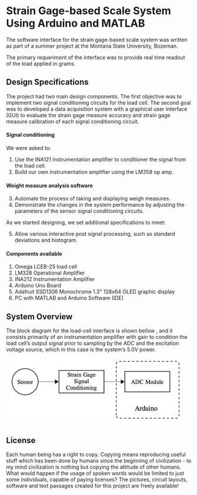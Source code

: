 # Strain Gage-based Scale System Using Arduino and MATLAB

The software interface for the strain gage-based scale system was written as part of a summer project at the Montana State University, Bozeman.

The primary requeriment of the interface was to provide real time readout of the load applied in grams.

## Design Specifications

The project had two main design components. The first objective was to implement two signal conditioning circuits for the load cell. The second goal was to developed a data acquisition system with a graphical user interface (GUI) to evaluate the strain gage measure accuracy and strain gage measure calibration of each signal conditioning circuit.


#### Signal conditioning

We were asked to:

1. Use the INA121 instrumentation amplifier to conditioner the signal from the load cell.
2. Build our own instrumentation amplifier using the LM358 op amp.

#### Weight measure analysis software

3. Automate the process of taking and displaying weigh measures.
4. Demonstrate the changes in the system performance by
adjusting the parameters of the sensor signal conditioning
circuits.

As we started designing, we set additional specifications to meet:

5. Allow various interactive post signal processing, such as standard deviations and histogram.

#### Components available
1. Omega LCEB-25 load cell
2. LM328 Operational Amplifier
3. INA212 Instrumentation Amplifier
4. Arduino Uno Board
5. Adafruit SSD1306 Monochrome 1.3" 128x64 OLED
graphic display
6. PC with MATLAB and Arduino Software (IDE)

## System Overview

The block diagram for the load-cell interface is shown bellow ,
and it consists primarily of an instrumentation amplifier with gain to condition the load cell’s output signal prior to sampling by the ADC and the excitation voltage source, which in this case is the system’s 5.0V power.


![alt text][block_diagram]

[block_diagram]: https://github.com/gustavohb/strain-gage-based-scale-system/blob/master/images/block_diagram.png

## License

Each human being has a right to copy. Copying means reproducing useful stuff which has been done by humans since the beginning of civilization - to my mind civilization is nothing but copying the attitude of other humans. What would happen if the usage of spoken words would be limited to just some individuals, capable of paying licenses? The pictures, circuit layouts, software and text passages created for this project are freely available!
